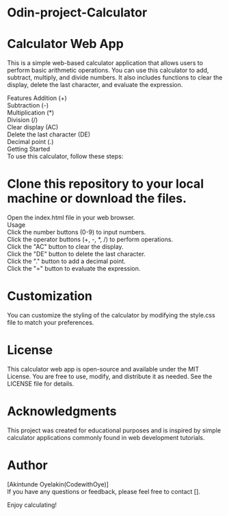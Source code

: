 # Odin-project-Calculator
# Calculator Web App <br/>
This is a simple web-based calculator application that allows users to perform basic arithmetic operations. You can use this calculator to add, subtract, multiply, and divide numbers. It also includes functions to clear the display, delete the last character, and evaluate the expression.

Features
Addition (+)<br/>
Subtraction (-)<br/>
Multiplication (*)<br/>
Division (/)<br/>
Clear display (AC)<br/>
Delete the last character (DE)<br/>
Decimal point (.)<br/>
Getting Started<br/>
To use this calculator, follow these steps:<br/>



# Clone this repository to your local machine or download the files.
Open the index.html file in your web browser.<br/>
Usage<br/>
Click the number buttons (0-9) to input numbers.<br/>
Click the operator buttons (+, -, *, /) to perform operations.<br/>
Click the "AC" button to clear the display.<br/>
Click the "DE" button to delete the last character.<br/>
Click the "." button to add a decimal point.<br/>
Click the "=" button to evaluate the expression.<br/>
# Customization<br/>
You can customize the styling of the calculator by modifying the style.css file to match your preferences.<br/>

# License<br/>
This calculator web app is open-source and available under the MIT License. You are free to use, modify, and distribute it as needed. See the LICENSE file for details.<br/>

# Acknowledgments<br/>
This project was created for educational purposes and is inspired by simple calculator applications commonly found in web development tutorials.<br/>

# Author <br/>
[Akintunde Oyelakin(CodewithOye)]<br/>
If you have any questions or feedback, please feel free to contact [].<br/>

Enjoy calculating!<br/>
